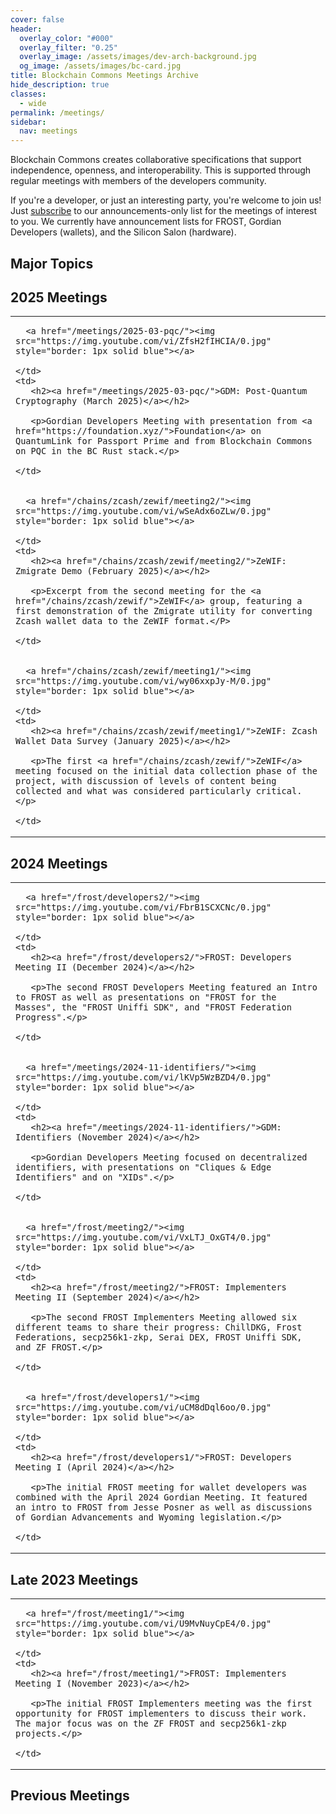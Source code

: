 ```yaml
---
cover: false
header:
  overlay_color: "#000"
  overlay_filter: "0.25"
  overlay_image: /assets/images/dev-arch-background.jpg
  og_image: /assets/images/bc-card.jpg
title: Blockchain Commons Meetings Archive
hide_description: true
classes:
  - wide
permalink: /meetings/
sidebar:
  nav: meetings
---
```


Blockchain Commons creates collaborative specifications that support independence, openness, and interoperability. This is supported through regular meetings with members of the developers community. 

If you're a developer, or just an interesting party, you're welcome to join us! Just [subscribe](https://www.blockchaincommons.com/subscribe/) to our announcements-only list for the meetings of interest to you. We currently have announcement lists for FROST, Gordian Developers (wallets), and the Silicon Salon (hardware).

## Major Topics

## 2025 Meetings

<table>
  <tr>
    <td>

      <a href="/meetings/2025-03-pqc/"><img src="https://img.youtube.com/vi/ZfsH2fIHCIA/0.jpg" style="border: 1px solid blue"></a>

    </td>
    <td>
       <h2><a href="/meetings/2025-03-pqc/">GDM: Post-Quantum Cryptography (March 2025)</a></h2>
       
       <p>Gordian Developers Meeting with presentation from <a href="https://foundation.xyz/">Foundation</a> on QuantumLink for Passport Prime and from Blockchain Commons on PQC in the BC Rust stack.</p>
       
    </td>
  </tr>

  <tr>
    <td>

      <a href="/chains/zcash/zewif/meeting2/"><img src="https://img.youtube.com/vi/wSeAdx6oZLw/0.jpg" style="border: 1px solid blue"></a>

    </td>
    <td>
       <h2><a href="/chains/zcash/zewif/meeting2/">ZeWIF: Zmigrate Demo (February 2025)</a></h2>
       
       <p>Excerpt from the second meeting for the <a href="/chains/zcash/zewif/">ZeWIF</a> group, featuring a first demonstration of the Zmigrate utility for converting Zcash wallet data to the ZeWIF format.</P>
       
    </td>
  </tr>

  <tr>
    <td>

      <a href="/chains/zcash/zewif/meeting1/"><img src="https://img.youtube.com/vi/wy06xxpJy-M/0.jpg" style="border: 1px solid blue"></a>

    </td>
    <td>
       <h2><a href="/chains/zcash/zewif/meeting1/">ZeWIF: Zcash Wallet Data Survey (January 2025)</a></h2>
       
       <p>The first <a href="/chains/zcash/zewif/">ZeWIF</a> meeting focused on the initial data collection phase of the project, with discussion of levels of content being collected and what was considered particularly critical.</p>
       
    </td>
  </tr>
</table>

## 2024 Meetings

<table>
  <tr>
    <td>

      <a href="/frost/developers2/"><img src="https://img.youtube.com/vi/FbrB1SCXCNc/0.jpg" style="border: 1px solid blue"></a>

    </td>
    <td>
       <h2><a href="/frost/developers2/">FROST: Developers Meeting II (December 2024)</a></h2>
       
       <p>The second FROST Developers Meeting featured an Intro to FROST as well as presentations on "FROST for the Masses", the "FROST Uniffi SDK", and "FROST Federation Progress".</p>
       
    </td>
  </tr>

  <tr>
    <td>

      <a href="/meetings/2024-11-identifiers/"><img src="https://img.youtube.com/vi/lKVp5WzBZD4/0.jpg" style="border: 1px solid blue"></a>

    </td>
    <td>
       <h2><a href="/meetings/2024-11-identifiers/">GDM: Identifiers (November 2024)</a></h2>
       
       <p>Gordian Developers Meeting focused on decentralized identifiers, with presentations on "Cliques & Edge Identifiers" and on "XIDs".</p>
       
    </td>
  </tr>
  <tr>
    <td>

      <a href="/frost/meeting2/"><img src="https://img.youtube.com/vi/VxLTJ_OxGT4/0.jpg" style="border: 1px solid blue"></a>

    </td>
    <td>
       <h2><a href="/frost/meeting2/">FROST: Implementers Meeting II (September 2024)</a></h2>
       
       <p>The second FROST Implementers Meeting allowed six different teams to share their progress: ChillDKG, Frost Federations, secp256k1-zkp, Serai DEX, FROST Uniffi SDK, and ZF FROST.</p>
       
    </td>
  </tr>
  <tr>
    <td>

      <a href="/frost/developers1/"><img src="https://img.youtube.com/vi/uCM8dDql6oo/0.jpg" style="border: 1px solid blue"></a>

    </td>
    <td>
       <h2><a href="/frost/developers1/">FROST: Developers Meeting I (April 2024)</a></h2>
       
       <p>The initial FROST meeting for wallet developers was combined with the April 2024 Gordian Meeting. It featured an intro to FROST from Jesse Posner as well as discussions of Gordian Advancements and Wyoming legislation.</p>
       
    </td>
  </tr>
</table>

## Late 2023 Meetings

<table>
  <tr>
    <td>

      <a href="/frost/meeting1/"><img src="https://img.youtube.com/vi/U9MvNuyCpE4/0.jpg" style="border: 1px solid blue"></a>

    </td>
    <td>
       <h2><a href="/frost/meeting1/">FROST: Implementers Meeting I (November 2023)</a></h2>
       
       <p>The initial FROST Implementers meeting was the first opportunity for FROST implementers to discuss their work. The major focus was on the ZF FROST and secp256k1-zkp projects.</p>
       
    </td>
  </tr>
</table>

## Previous Meetings

